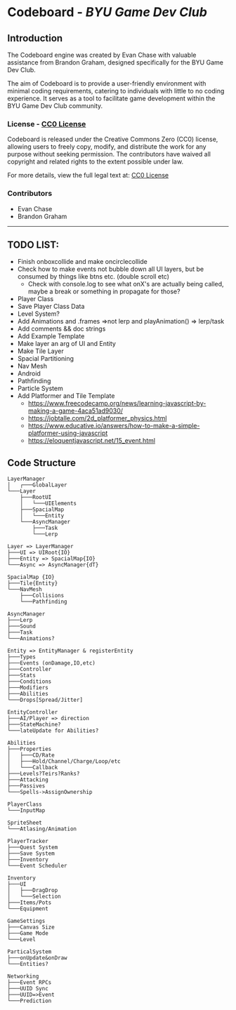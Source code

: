 # Codeboard - _BYU Game Dev Club_

## Introduction

The Codeboard engine was created by Evan Chase with valuable assistance from Brandon Graham, designed specifically for the BYU Game Dev Club.

The aim of Codeboard is to provide a user-friendly environment with minimal coding requirements, catering to individuals with little to no coding experience. It serves as a tool to facilitate game development within the BYU Game Dev Club community.

### License - [CC0 License](https://creativecommons.org/publicdomain/zero/1.0/)

Codeboard is released under the Creative Commons Zero (CC0) license, allowing users to freely copy, modify, and distribute the work for any purpose without seeking permission. The contributors have waived all copyright and related rights to the extent possible under law.

For more details, view the full legal text at: [CC0 License](https://creativecommons.org/publicdomain/zero/1.0/)

### Contributors

-   Evan Chase
-   Brandon Graham

---

## TODO LIST:

-   Finish onboxcollide and make oncirclecollide
-   Check how to make events not bubble down all UI layers, but be consumed by things like btns etc. (double scroll etc)
    -   Check with console.log to see what onX's are actually being called, maybe a break or something in propagate for those?
-   Player Class
-   Save Player Class Data
-   Level System?
-   Add Animations and .frames =>not lerp and playAnimation() => lerp/task
-   Add comments && doc strings
-   Add Example Template
-   Make layer an arg of UI and Entity
-   Make Tile Layer
-   Spacial Partitioning
-   Nav Mesh
-   Android
-   Pathfinding
-   Particle System
-   Add Platformer and Tile Template
    -   https://www.freecodecamp.org/news/learning-javascript-by-making-a-game-4aca51ad9030/
    -   https://jobtalle.com/2d_platformer_physics.html
    -   https://www.educative.io/answers/how-to-make-a-simple-platformer-using-javascript
    -   https://eloquentjavascript.net/15_event.html

## Code Structure

```
LayerManager
│   ┌───GlobalLayer
└───Layer
    ├───RootUI
    │   └───UIElements
    ├───SpacialMap
    │   └───Entity
    └───AsyncManager
        ├───Task
        └───Lerp

Layer => LayerManager
├───UI => UIRoot{IO}
├───Entity => SpacialMap{IO}
└───Async => AsyncManager{dT}

SpacialMap {IO}
├───Tile{Entity}
└───NavMesh
    ├───Collisions
    └───Pathfinding

AsyncManager
├───Lerp
├───Sound
├───Task
└───Animations?

Entity => EntityManager & registerEntity
├───Types
├───Events (onDamage,IO,etc)
├───Controller
├───Stats
├───Conditions
├───Modifiers
├───Abilities
└───Drops[Spread/Jitter]

EntityController
├───AI/Player => direction
├───StateMachine?
└───lateUpdate for Abilities?

Abilities
├───Properties
│   ├───CD/Rate
│   ├───Hold/Channel/Charge/Loop/etc
│   └───Callback
├───Levels?Teirs?Ranks?
├───Attacking
├───Passives
└───Spells->AssignOwnership

PlayerClass
└───InputMap

SpriteSheet
└───Atlasing/Animation

PlayerTracker
├───Quest System
├───Save System
├───Inventory
└───Event Scheduler

Inventory
├───UI
│   ├───DragDrop
│   └───Selection
├───Items/Pots
└───Equipment

GameSettings
├───Canvas Size
├───Game Mode
└───Level

ParticalSystem
├───onUpdate&onDraw
└───Entities?

Networking
├───Event RPCs
├───UUID Sync
├───UUID=>Event
└───Prediction
```
